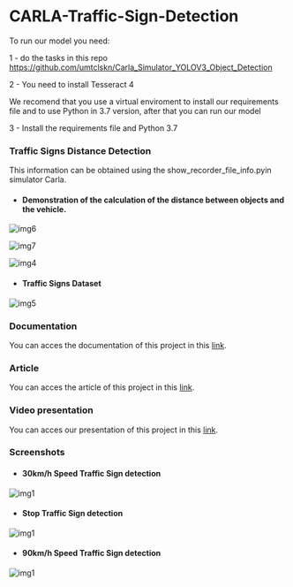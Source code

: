 # CARLA-Traffic-Sign-Detection

To run our model you need:

1 - do the tasks in this repo https://github.com/umtclskn/Carla_Simulator_YOLOV3_Object_Detection

2 - You need to install Tesseract 4

We recomend that you use a virtual enviroment to install our requirements file and to use Python in 3.7 version, after that you can run our model

3 - Install the requirements file and Python 3.7 

### Traffic Signs Distance Detection

This information can be obtained using the show_recorder_file_info.pyin simulator Carla.

* #### Demonstration of the calculation of the distance between objects and the vehicle.

![img6](images/img6.png)

![img7](images/img7.png)

![img4](images/img4.png)

* #### Traffic Signs Dataset

![img5](images/img5.png)

### Documentation

You can acces the documentation of this project in this [link](https://www.overleaf.com/read/fpfkrjmjstjg).

### Article

You can acces the article of this project in this [link](https://www.overleaf.com/read/ygwyqtwchpxs).

### Video presentation

You can acces our presentation of this project in this [link](https://youtu.be/VsVs8WCsez0).

### Screenshots 

* #### 30km/h Speed Traffic Sign detection

![img1](images/img1.PNG)

* #### Stop Traffic Sign detection

![img1](images/img2.PNG)

* #### 90km/h Speed Traffic Sign detection

![img1](images/img3.PNG)
